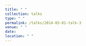 ```yaml
---
title: " "
collection: talks
type: " "
permalink: /talks/2014-03-01-talk-3
venue: " "
date: 
location: " "
---
```


